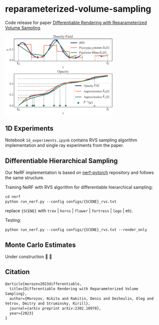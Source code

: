 # reparameterized-volume-sampling

Code release for paper [Differentiable Rendering with Reparameterized Volume Sampling](https://arxiv.org/abs/2302.10970).

<img align="middle" width="70%" src="figs/spline_inversion.png">

## 1D Experiments

Notebook `1d_experiments.ipynb` contains RVS sampling algorithm implementation and single ray experiments from the paper.

## Differentiable Hierarchical Sampling

Our NeRF implementation is based on [nerf-pytorch](https://github.com/google/mipnerf) repository and follows the same structure. 

Training NeRF with RVS algorithm for differentiable hierarchical sampling: 

```
cd nerf
python run_nerf.py --config configs/{SCENE}_rvs.txt
```

replace `{SCENE}` with `trex` | `horns` | `flower` | `fortress` | `lego` | etc.

Testing:

```
python run_nerf.py --config configs/{SCENE}_rvs.txt --render_only
```

## Monte Carlo Estimates

Under construction 🚧 🔨

## Citation

```
@article{morozov2023differentiable,
  title={Differentiable Rendering with Reparameterized Volume Sampling},
  author={Morozov, Nikita and Rakitin, Denis and Desheulin, Oleg and Vetrov, Dmitry and Struminsky, Kirill},
  journal={arXiv preprint arXiv:2302.10970},
  year={2023}
}
```
